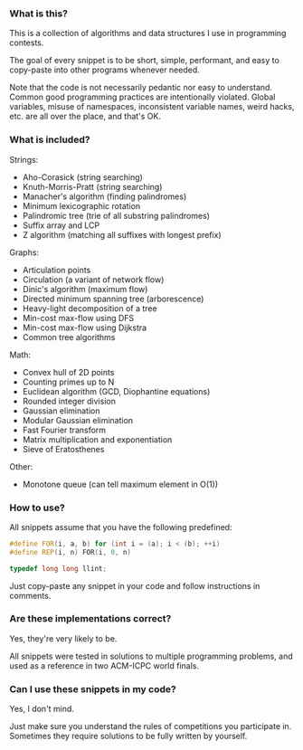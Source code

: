 ### What is this?

This is a collection of algorithms and data structures I use in programming
contests.

The goal of every snippet is to be short, simple, performant, and easy to
copy-paste into other programs whenever needed.

Note that the code is not necessarily pedantic nor easy to understand.
Common good programming practices are intentionally violated.
Global variables, misuse of namespaces, inconsistent variable names, weird
hacks, etc. are all over the place, and that's OK.

### What is included?

Strings:
* Aho-Corasick (string searching)
* Knuth-Morris-Pratt (string searching)
* Manacher's algorithm (finding palindromes)
* Minimum lexicographic rotation
* Palindromic tree (trie of all substring palindromes)
* Suffix array and LCP
* Z algorithm (matching all suffixes with longest prefix)

Graphs:
* Articulation points
* Circulation (a variant of network flow)
* Dinic's algorithm (maximum flow)
* Directed minimum spanning tree (arborescence)
* Heavy-light decomposition of a tree
* Min-cost max-flow using DFS
* Min-cost max-flow using Dijkstra
* Common tree algorithms

Math:
* Convex hull of 2D points
* Counting primes up to N
* Euclidean algorithm (GCD, Diophantine equations)
* Rounded integer division
* Gaussian elimination
* Modular Gaussian elimination
* Fast Fourier transform
* Matrix multiplication and exponentiation
* Sieve of Eratosthenes

Other:
* Monotone queue (can tell maximum element in O(1))

### How to use?

All snippets assume that you have the following predefined:
```cpp
#define FOR(i, a, b) for (int i = (a); i < (b); ++i)
#define REP(i, n) FOR(i, 0, n)

typedef long long llint;
```

Just copy-paste any snippet in your code and follow instructions in comments.

### Are these implementations correct?

Yes, they're very likely to be.

All snippets were tested in solutions to multiple programming problems, and
used as a reference in two ACM-ICPC world finals.

### Can I use these snippets in my code?

Yes, I don't mind.

Just make sure you understand the rules of competitions you
participate in. Sometimes they require solutions to be fully written by
yourself.
